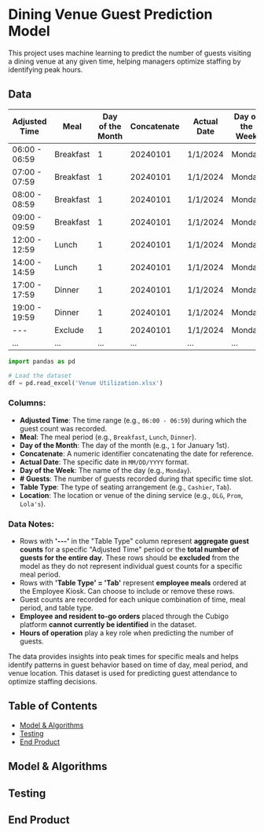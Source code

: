# Dining Venue Guest Prediction Model

This project uses machine learning to predict the number of guests visiting a dining venue at any given time, helping managers optimize staffing by identifying peak hours.

## Data
| Adjusted Time | Meal     | Day of the Month | Concatenate | Actual Date | Day of the Week | # Guests | Table Type | Location |
|----------------|----------|------------------|-------------|-------------|-----------------|----------|------------|----------|
| 06:00 - 06:59  | Breakfast| 1                | 20240101    | 1/1/2024    | Monday          | 1        | Tab        | OLG      |
| 07:00 - 07:59  | Breakfast| 1                | 20240101    | 1/1/2024    | Monday          | 1        | Cashier    | OLG      |
| 08:00 - 08:59  | Breakfast| 1                | 20240101    | 1/1/2024    | Monday          | 16       | Cashier    | OLG      |
| 09:00 - 09:59  | Breakfast| 1                | 20240101    | 1/1/2024    | Monday          | 5        | Tab        | OLG      |
| 12:00 - 12:59  | Lunch    | 1                | 20240101    | 1/1/2024    | Monday          | 54       | Cashier    | OLG      |
| 14:00 - 14:59  | Lunch    | 1                | 20240101    | 1/1/2024    | Monday          | 10       | Cashier    | OLG      |
| 17:00 - 17:59  | Dinner   | 1                | 20240101    | 1/1/2024    | Monday          | 44       | Cashier    | OLG      |
| 19:00 - 19:59  | Dinner   | 1                | 20240101    | 1/1/2024    | Monday          | 7        | Cashier    | OLG      |
| ---            | Exclude  | 1                | 20240101    | 1/1/2024    | Monday          | 314      | ---        | OLG      |
| ...            | ...      | ...              | ...         | ...         | ...             | ...      | ...        | ...      | 

```python
import pandas as pd

# Load the dataset
df = pd.read_excel('Venue Utilization.xlsx')
```

### Columns:
- **Adjusted Time**: The time range (e.g., `06:00 - 06:59`) during which the guest count was recorded.
- **Meal**: The meal period (e.g., `Breakfast`, `Lunch`, `Dinner`).
- **Day of the Month**: The day of the month (e.g., `1` for January 1st).
- **Concatenate**: A numeric identifier concatenating the date for reference.
- **Actual Date**: The specific date in `MM/DD/YYYY` format.
- **Day of the Week**: The name of the day (e.g., `Monday`).
- **# Guests**: The number of guests recorded during that specific time slot.
- **Table Type**: The type of seating arrangement (e.g., `Cashier`, `Tab`).
- **Location**: The location or venue of the dining service (e.g., `OLG`, `Prom`, `Lola's`).

### Data Notes:
- Rows with **'---'** in the "Table Type" column represent **aggregate guest counts** for a specific "Adjusted Time" period or the **total number of guests for the entire day**. These rows should be **excluded** from the model as they do not represent individual guest counts for a specific meal period.
- Rows with **'Table Type' = 'Tab'** represent **employee meals** ordered at the Employee Kiosk. Can choose to include or remove these rows. 
- Guest counts are recorded for each unique combination of time, meal period, and table type.
- **Employee and resident to-go orders** placed through the Cubigo platform **cannot currently be identified** in the dataset.
- **Hours of operation** play a key role when predicting the number of guests.
  
The data provides insights into peak times for specific meals and helps identify patterns in guest behavior based on time of day, meal period, and venue location. This dataset is used for predicting guest attendance to optimize staffing decisions.

## Table of Contents
- [Model & Algorithms](#model--algorithms)
- [Testing](#testing)
- [End Product](#end-product)


## Model & Algorithms
 
   
## Testing


## End Product


